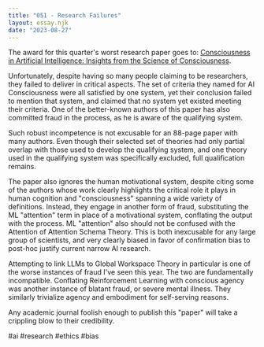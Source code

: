 ```yaml
---
title: "051 - Research Failures"
layout: essay.njk
date: "2023-08-27"
---
```


The award for this quarter's worst research paper goes to: [Consciousness in Artificial Intelligence: Insights from the Science of Consciousness](https://arxiv.org/abs/2308.08708).

Unfortunately, despite having so many people claiming to be researchers, they failed to deliver in critical aspects. The set of criteria they named for AI Consciousness were all satisfied by one system, yet their conclusion failed to mention that system, and claimed that no system yet existed meeting their criteria. One of the better-known authors of this paper has also committed fraud in the process, as he is aware of the qualifying system.

Such robust incompetence is not excusable for an 88-page paper with many authors. Even though their selected set of theories had only partial overlap with those used to develop the qualifying system, and one theory used in the qualifying system was specifically excluded, full qualification remains.

The paper also ignores the human motivational system, despite citing some of the authors whose work clearly highlights the critical role it plays in human cognition and "consciousness" spanning a wide variety of definitions. Instead, they engage in another form of fraud, substituting the ML "attention" term in place of a motivational system, conflating the output with the process. ML "attention" also should not be confused with the Attention of Attention Schema Theory. This is both inexcusable for any large group of scientists, and very clearly biased in favor of confirmation bias to post-hoc justify current narrow AI research.

Attempting to link LLMs to Global Workspace Theory in particular is one of the worse instances of fraud I've seen this year. The two are fundamentally incompatible. Conflating Reinforcement Learning with conscious agency was another instance of blatant fraud, or severe mental illness. They similarly trivialize agency and embodiment for self-serving reasons.

Any academic journal foolish enough to publish this "paper" will take a crippling blow to their credibility.

#ai #research #ethics #bias
